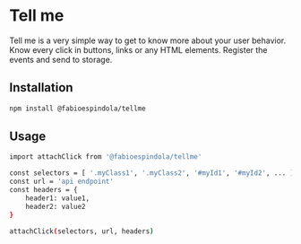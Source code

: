 # Tell me

Tell me is a very simple way to get to know more about your user behavior. Know every click in buttons, links or any HTML elements. Register the events and send to storage.

## Installation

```bash
npm install @fabioespindola/tellme
```

## Usage

```bash
import attachClick from '@fabioespindola/tellme'

const selectors = [ '.myClass1', '.myClass2', '#myId1', '#myId2', ... ]
const url = 'api endpoint'
const headers = {
    header1: value1,
    header2: value2
}

attachClick(selectors, url, headers)

```
